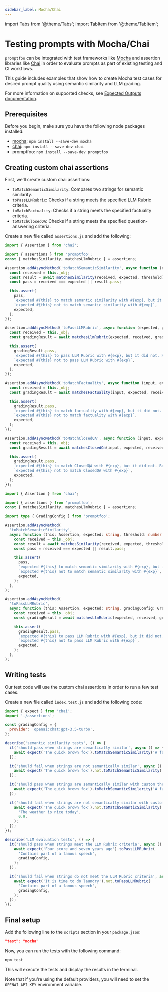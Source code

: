 ```yaml
---
sidebar_label: Mocha/Chai
---
```


import Tabs from '@theme/Tabs';
import TabItem from '@theme/TabItem';

# Testing prompts with Mocha/Chai

`promptfoo` can be integrated with test frameworks like [Mocha](https://mochajs.org/) and assertion libraries like [Chai](https://www.chaijs.org/) in order to evaluate prompts as part of existing testing and CI workflows.

This guide includes examples that show how to create Mocha test cases for desired prompt quality using semantic similarity and LLM grading.

For more information on supported checks, see [Expected Outputs documentation](/docs/configuration/expected-outputs/).

## Prerequisites

Before you begin, make sure you have the following node packages installed:

- [mocha](https://mochajs.org/#installation): `npm install --save-dev mocha`
- [chai](https://www.chaijs.com/guide/installation/): `npm install --save-dev chai`
- promptfoo: `npm install --save-dev promptfoo`

## Creating custom chai assertions

First, we'll create custom chai assertions:

- `toMatchSemanticSimilarity`: Compares two strings for semantic similarity.
- `toPassLLMRubric`: Checks if a string meets the specified LLM Rubric criteria.
- `toMatchFactuality`: Checks if a string meets the specified factuality criteria.
- `toMatchClosedQA`: Checks if a string meets the specified question-answering criteria.

Create a new file called `assertions.js` and add the following:

<Tabs>
  <TabItem value="Javascript" label="Javascript" default>

```javascript
import { Assertion } from 'chai';

import { assertions } from 'promptfoo';
const { matchesSimilarity, matchesLlmRubric } = assertions;

Assertion.addAsyncMethod('toMatchSemanticSimilarity', async function (expected, threshold = 0.8) {
  const received = this._obj;
  const result = await matchesSimilarity(received, expected, threshold);
  const pass = received === expected || result.pass;

  this.assert(
    pass,
    `expected #{this} to match semantic similarity with #{exp}, but it did not. Reason: ${result.reason}`,
    `expected #{this} not to match semantic similarity with #{exp}`,
    expected,
  );
});

Assertion.addAsyncMethod('toPassLLMRubric', async function (expected, gradingConfig) {
  const received = this._obj;
  const gradingResult = await matchesLlmRubric(expected, received, gradingConfig);

  this.assert(
    gradingResult.pass,
    `expected #{this} to pass LLM Rubric with #{exp}, but it did not. Reason: ${gradingResult.reason}`,
    `expected #{this} not to pass LLM Rubric with #{exp}`,
    expected,
  );
});

Assertion.addAsyncMethod('toMatchFactuality', async function (input, expected, gradingConfig) {
  const received = this._obj;
  const gradingResult = await matchesFactuality(input, expected, received, gradingConfig);

  this.assert(
    gradingResult.pass,
    `expected #{this} to match factuality with #{exp}, but it did not. Reason: ${gradingResult.reason}`,
    `expected #{this} not to match factuality with #{exp}`,
    expected,
  );
});

Assertion.addAsyncMethod('toMatchClosedQA', async function (input, expected, gradingConfig) {
  const received = this._obj;
  const gradingResult = await matchesClosedQa(input, expected, received, gradingConfig);

  this.assert(
    gradingResult.pass,
    `expected #{this} to match ClosedQA with #{exp}, but it did not. Reason: ${gradingResult.reason}`,
    `expected #{this} not to match ClosedQA with #{exp}`,
    expected,
  );
});
```

  </TabItem>
  <TabItem value="Typescript" label="Typescript" default>

```typescript
import { Assertion } from 'chai';

import { assertions } from 'promptfoo';
const { matchesSimilarity, matchesLlmRubric } = assertions;

import type { GradingConfig } from 'promptfoo';

Assertion.addAsyncMethod(
  'toMatchSemanticSimilarity',
  async function (this: Assertion, expected: string, threshold: number = 0.8) {
    const received = this._obj;
    const result = await matchesSimilarity(received, expected, threshold);
    const pass = received === expected || result.pass;

    this.assert(
      pass,
      `expected #{this} to match semantic similarity with #{exp}, but it did not. Reason: ${result.reason}`,
      `expected #{this} not to match semantic similarity with #{exp}`,
      expected,
    );
  },
);

Assertion.addAsyncMethod(
  'toPassLLMRubric',
  async function (this: Assertion, expected: string, gradingConfig: GradingConfig) {
    const received = this._obj;
    const gradingResult = await matchesLlmRubric(expected, received, gradingConfig);

    this.assert(
      gradingResult.pass,
      `expected #{this} to pass LLM Rubric with #{exp}, but it did not. Reason: ${gradingResult.reason}`,
      `expected #{this} not to pass LLM Rubric with #{exp}`,
      expected,
    );
  },
);
```

  </TabItem>
</Tabs>

## Writing tests

Our test code will use the custom chai assertions in order to run a few test cases.

Create a new file called `index.test.js` and add the following code:

```javascript
import { expect } from 'chai';
import './assertions';

const gradingConfig = {
  provider: 'openai:chat:gpt-3.5-turbo',
};

describe('semantic similarity tests', () => {
  it('should pass when strings are semantically similar', async () => {
    await expect('The quick brown fox').toMatchSemanticSimilarity('A fast brown fox');
  });

  it('should fail when strings are not semantically similar', async () => {
    await expect('The quick brown fox').not.toMatchSemanticSimilarity('The weather is nice today');
  });

  it('should pass when strings are semantically similar with custom threshold', async () => {
    await expect('The quick brown fox').toMatchSemanticSimilarity('A fast brown fox', 0.7);
  });

  it('should fail when strings are not semantically similar with custom threshold', async () => {
    await expect('The quick brown fox').not.toMatchSemanticSimilarity(
      'The weather is nice today',
      0.9,
    );
  });
});

describe('LLM evaluation tests', () => {
  it('should pass when strings meet the LLM Rubric criteria', async () => {
    await expect('Four score and seven years ago').toPassLLMRubric(
      'Contains part of a famous speech',
      gradingConfig,
    );
  });

  it('should fail when strings do not meet the LLM Rubric criteria', async () => {
    await expect('It is time to do laundry').not.toPassLLMRubric(
      'Contains part of a famous speech',
      gradingConfig,
    );
  });
});
```

## Final setup

Add the following line to the `scripts` section in your `package.json`:

```json
"test": "mocha"
```

Now, you can run the tests with the following command:

```sh
npm test
```

This will execute the tests and display the results in the terminal.

Note that if you're using the default providers, you will need to set the `OPENAI_API_KEY` environment variable.
